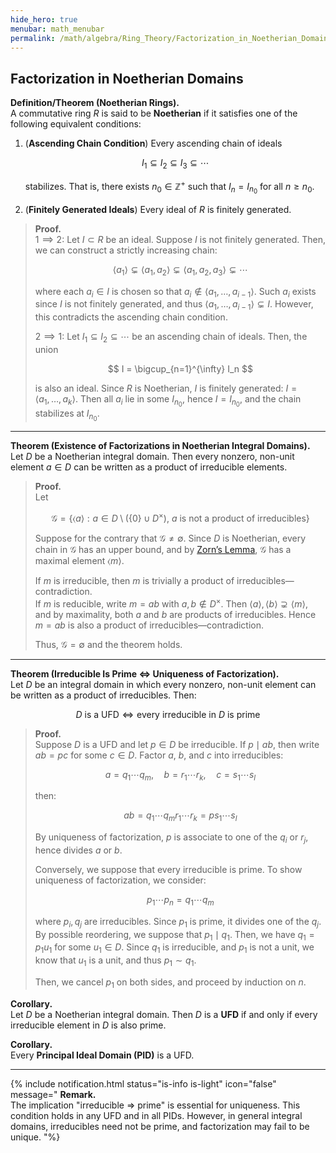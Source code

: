 ```yaml
---
hide_hero: true
menubar: math_menubar
permalink: /math/algebra/Ring_Theory/Factorization_in_Noetherian_Domains
---
```

## Factorization in Noetherian Domains

**Definition/Theorem (Noetherian Rings).**  
A commutative ring $R$ is said to be **Noetherian** if it satisfies one of the following equivalent conditions:

1. (**Ascending Chain Condition**) Every ascending chain of ideals  
   
   $$ I_1 \subseteq I_2 \subseteq I_3 \subseteq \cdots $$
   
   stabilizes. That is, there exists $n_0 \in \mathbb{Z}^+$ such that $I_n = I_{n_0}$ for all $n \geq n_0$.

2. (**Finitely Generated Ideals**) Every ideal of $R$ is finitely generated.

> **Proof.**  
> $1\implies 2$: Let $I \subset R$ be an ideal. Suppose $I$ is not finitely generated. Then, we can construct a strictly increasing chain:
> 
> $$ \langle a_1 \rangle \subsetneq \langle a_1, a_2 \rangle \subsetneq \langle a_1, a_2, a_3 \rangle \subsetneq \cdots $$
> 
> where each $a_i \in I$ is chosen so that $a_i \notin \langle a_1, \dots, a_{i-1} \rangle$. Such $a_i$ exists 
> since $I$ is not finitely generated, and thus $\langle a_1, \dots, a_{i-1} \rangle\subsetneq I$. However, this contradicts the ascending chain condition.
> 
> $2\implies 1$: Let $I_1 \subseteq I_2 \subseteq \cdots$ be an ascending chain of ideals. Then, the union  
> 
> $$ I = \bigcup_{n=1}^{\infty} I_n $$
> 
> is also an ideal. Since $R$ is Noetherian, $I$ is finitely generated: $I = \langle a_1, \dots, a_k \rangle$. Then all $a_i$ lie in some $I_{n_0}$, hence $I = I_{n_0}$, and the chain stabilizes at $I_{n_0}$.

---

**Theorem (Existence of Factorizations in Noetherian Integral Domains).**  
Let $D$ be a Noetherian integral domain. Then every nonzero, non-unit element $a \in D$ can be written as a product of irreducible elements.

> **Proof.**  
> Let
> 
> $$ \mathcal{G} = \left\{ \langle a \rangle : a \in D \setminus (\{0\} \cup D^\times),\ a \text{ is not a product of irreducibles} \right\} $$
> 
> Suppose for the contrary that $\mathcal{G} \ne \emptyset$. Since $D$ is Noetherian, every chain in $\mathcal{G}$ has an upper bound, and by [Zorn’s Lemma](../20_Miscellaneous/Zorn's_Lemma.md), $\mathcal{G}$ has a maximal element $\langle m \rangle$.
> 
> If $m$ is irreducible, then $m$ is trivially a product of irreducibles—contradiction.  
> If $m$ is reducible, write $m = ab$ with $a, b \notin D^\times$. Then $\langle a \rangle, \langle b \rangle \supsetneq \langle m \rangle$, and by maximality, both $a$ and $b$ are products of irreducibles. Hence $m = ab$ is also a product of irreducibles—contradiction.  
> 
> Thus, $\mathcal{G} = \emptyset$ and the theorem holds.

---

**Theorem (Irreducible Is Prime $\Leftrightarrow$ Uniqueness of Factorization).**  
Let $D$ be an integral domain in which every nonzero, non-unit element can be written as a product of irreducibles. Then:

$$ D \text{ is a UFD} \iff \text{every irreducible in } D \text{ is prime} $$

> **Proof.**  
> Suppose $D$ is a UFD and let $p \in D$ be irreducible. If $p \mid ab$, then write $ab = pc$ for some $c \in D$. Factor $a$, $b$, and $c$ into irreducibles:
> 
> $$ a = q_1 \cdots q_m,\quad b = r_1 \cdots r_k,\quad c = s_1 \cdots s_l $$
> 
> then:
> 
> $$ ab = q_1 \cdots q_m r_1 \cdots r_k = p s_1 \cdots s_l $$
> 
> By uniqueness of factorization, $p$ is associate to one of the $q_i$ or $r_j$, hence divides $a$ or $b$.
> 
> Conversely, we suppose that every irreducible is prime. To show uniqueness of factorization, we consider:
> 
> $$ p_1 \cdots p_n = q_1 \cdots q_m $$
> 
> where $p_i, q_j$ are irreducibles. Since $p_1$ is prime, it divides one of the $q_j$.
> By possible reordering, we suppose that $p_1 \mid q_1$. Then, we have $q_1 = p_1u_1$ for some $u_1\in D$. Since $q_1$ is irreducible, 
> and $p_1$ is not a unit, we know that $u_1$ is a unit, and thus $p_1\sim q_1$.
> 
> Then, we cancel $p_1$ on both sides, and proceed by induction on $n$. 


**Corollary.**  
Let $D$ be a Noetherian integral domain. Then $D$ is a **UFD** if and only if every irreducible element in $D$ is also prime.

**Corollary.**  
Every **Principal Ideal Domain (PID)** is a UFD.

---

{% include notification.html 
status="is-info is-light"
icon="false"
message="
**Remark.**  
The implication \"irreducible ⇒ prime\" is essential for uniqueness. This condition holds in any UFD and in all PIDs. However, in general integral domains, irreducibles need not be prime, and factorization may fail to be unique.
"%}